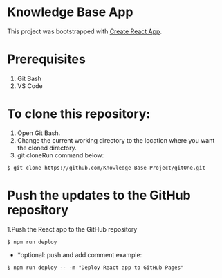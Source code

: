 # Knowledge Base App

This project was bootstrapped with [Create React App](https://github.com/facebook/create-react-app).

# Prerequisites

1. Git Bash
2. VS Code

# To clone this repository:
1. Open Git Bash.
2. Change the current working directory to the location where you want the cloned directory.
3. git cloneRun command below:
```
$ git clone https://github.com/Knowledge-Base-Project/gitOne.git
```

# Push the updates to the GitHub repository
1.Push the React app to the GitHub repository
```
$ npm run deploy
```
* *optional: push and add comment example:
```
$ npm run deploy -- -m "Deploy React app to GitHub Pages"
```
